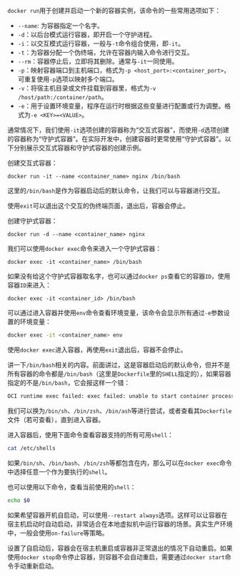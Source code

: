 `docker run`用于创建并启动一个新的容器实例，该命令的一些常用选项如下：

- `--name`: 为容器指定一个名字。
- `-d`：以后台模式运行容器，即开启一个守护进程。
- `-i`：以交互模式运行容器，一般与`-t`命令组合使用，即`-it`。
- `-t`：为容器分配一个伪终端，允许在容器内输入命令进行交互。
- `--rm`：容器停止后，立即将其删除。通常与`-it`一同使用。
- `-p`：映射容器端口到主机端口，格式为`-p <host_port>:<container_port>`，可重复使用`-p`选项以映射多个端口。
- `-v`：将宿主机目录或文件挂载到容器里，格式为`-v /host/path:/container/path`。
- `-e`：用于设置环境变量，程序在运行时根据这些变量进行配置或行为调整。格式为`-e <KEY>=<VALUE>`。

通常情况下，我们使用`-it`选项创建的容器称为“交互式容器”，而使用`-d`选项创建的容器称为“守护式容器”。在实际开发中，创建容器时更常使用“守护式容器”。以下分别展示交互式容器和守护式容器的创建示例。

创建交互式容器：

```shell
docker run -it --name <container_name> nginx /bin/bash
```

这里的`/bin/bash`是作为容器启动后的默认命令，让我们可以与容器进行交互。

使用`exit`可以退出这个交互的伪终端页面，退出后，容器会停止。

创建守护式容器：

```shell
docker run -d --name <container_name> nginx
```

我们可以使用`docker exec`命令来进入一个守护式容器：

```shell
docker exec -it <container_name> /bin/bash
```

如果没有给这个守护式容器取名字，也可以通过`docker ps`查看它的容器`ID`，使用容器`ID`来进入：

```shell
docker exec -it <container_id> /bin/bash
```

可以通过进入容器并使用`env`命令查看环境变量，该命令会显示所有通过`-e`参数设置的环境变量：

```sh
docker exec -it <container_name> env
```

使用`docker exec`进入容器，再使用`exit`退出后，容器不会停止。

讲一下`/bin/bash`相关的内容。前面讲过，这是容器启动后的默认命令，但并不是所有容器的命令都是`/bin/bash`（这里是`Dockerfile`里的`SHELL`指定的），如果容器指定的不是`/bin/bash`，它会报这样一个错：

```sh
OCI runtime exec failed: exec failed: unable to start container process: exec: "/bin/bash": stat /bin/bash: no such file or directory: unknown
```

我们可以换为`/bin/sh`、`/bin/zsh`、`/bin/ash`等进行尝试，或者查看其`Dockerfile`文件（若可查看），直到进入容器。

进入容器后，使用下面命令查看容器支持的所有可用`shell`：

```sh
cat /etc/shells
```

如果`/bin/sh`、`/bin/bash`、`/bin/zsh`等都包含在内，那么可以在`docker exec`命令中选择任意一个作为要执行的`shell`。

也可以使用以下命令，查看当前使用的`shell`：

```sh
echo $0
```

如果希望容器开机自启动，可以使用`--restart always`选项。这样可以让容器在宿主机启动时自动启动，非常适合在本地虚拟机中运行容器的场景。真实生产环境中，一般会使用`on-failure`等策略。

设置了自启动后，容器会在宿主机重启或容器非正常退出的情况下自动重启。如果使用`docker stop`命令停止容器，则容器不会自动重启，需要通过`docker start`命令手动重新启动。